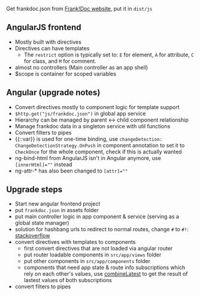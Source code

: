 Get frankdoc.json from [Frank!Doc website](https://frankdoc.frankframework.org/), put it in `dist/js`

## AngularJS frontend
* Mostly built with directives
* Directives can have templates
  * The `restrict` option is typically set to: `E` for element, `A` for attribute, `C` for class, and `M` for comment.
* almost no controllers (Main controller as an app shell)
* $scope is container for scoped variables

## Angular (upgrade notes)
* Convert directives mostly to component logic for template support
* `$http.get("js/frankdoc.json")` in global app service
* Hierarchy can be managed by parent <-> child component relationship
* Manage frankdoc data in a singleton service with util functions
* Convert filters to pipes
* {{::var}} is used for one-time binding, use `changeDetection: ChangeDetectionStrategy.OnPush` in component annotation to set it to `CheckOnce` for the whole component, check if this is actually wanted
* ng-bind-html from AngularJS isn't in Angular anymore, use `[innerHtml]=""` instead
* ng-attr-* has also been changed to `[attr]=""`
 
## Upgrade steps
* Start new angular frontend project
* put `frankdoc.json` in assets folder
* put main controller logic in app component & service (serving as a global state manager)
* solution for hashbang urls to redirect to normal routes, change `#` to `#!`: [stackoverflow](https://stackoverflow.com/a/49534503/9929992)
* convert directives with templates to components
  * first convert directives that are not loaded via angular router
  * put router loadable components in `src/app/views` folder
  * put other components in `src/app/components` folder
  * components that need app state & route info subscriptions which rely on each other's values, use [combineLatest](https://rxjs.dev/api/index/function/combineLatest) to get the result of lastest values of both subscriptions
* convert filters to pipes
